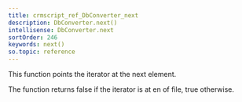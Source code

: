 ```yaml
---
title: crmscript_ref_DbConverter_next
description: DbConverter.next()
intellisense: DbConverter.next
sortOrder: 246
keywords: next()
so.topic: reference
---
```


This function points the iterator at the next element.

The function returns false if the iterator is at en of file, true otherwise.


